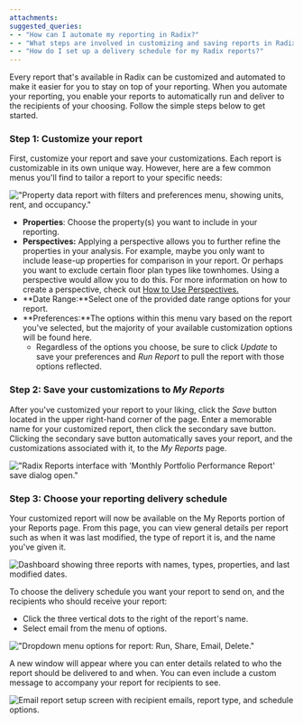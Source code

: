 ```yaml
---
attachments: 
suggested_queries:
- - "How can I automate my reporting in Radix?"
- - "What steps are involved in customizing and saving reports in Radix?"
- - "How do I set up a delivery schedule for my Radix reports?"
---
```

Every report that's available in Radix can be customized and automated to make it easier for you to stay on top of your reporting. When you automate your reporting, you enable your reports to automatically run and deliver to the recipients of your choosing. Follow the simple steps below to get started.

### Step 1: Customize your report

First, customize your report and save your customizations. Each report is customizable in its own unique way. However, here are a few common menus you'll find to tailor a report to your specific needs:

!["Property data report with filters and preferences menu, showing units, rent, and occupancy."](attachments/26576181054221.png)

* **Properties**: Choose the property(s) you want to include in your reporting.
* **Perspectives:** Applying a perspective allows you to further refine the properties in your analysis. For example, maybe you only want to include lease-up properties for comparison in your report. Or perhaps you want to exclude certain floor plan types like townhomes. Using a perspective would allow you to do this. For more information on how to create a perspective, check out [How to Use Perspectives.](https://help.radix.com/hc/en-us/articles/7313516628749)
* **Date Range:**Select one of the provided date range options for your report.
* **Preferences:**The options within this menu vary based on the report you've selected, but the majority of your available customization options will be found here.
  + Regardless of the options you choose, be sure to click *Update* to save your preferences and *Run Report* to pull the report with those options reflected.

### Step 2: Save your customizations to *My Reports*

After you've customized your report to your liking, click the *Save* button located in the upper right-hand corner of the page. Enter a memorable name for your customized report, then click the secondary save button. Clicking the secondary save button automatically saves your report, and the customizations associated with it, to the *My Reports* page.

!["Radix Reports interface with 'Monthly Portfolio Performance Report' save dialog open."](attachments/26576196003725.png)

### 

### Step 3: Choose your reporting delivery schedule

Your customized report will now be available on the My Reports portion of your Reports page. From this page, you can view general details per report such as when it was last modified, the type of report it is, and the name you've given it.

![Dashboard showing three reports with names, types, properties, and last modified dates.](attachments/26576196014349.png)

To choose the delivery schedule you want your report to send on, and the recipients who should receive your report:

* Click the three vertical dots to the right of the report's name.
* Select email from the menu of options.

!["Dropdown menu options for report: Run, Share, Email, Delete."](attachments/26576181123853.png)

A new window will appear where you can enter details related to who the report should be delivered to and when. You can even include a custom message to accompany your report for recipients to see.

![Email report setup screen with recipient emails, report type, and schedule options.](attachments/26576181143309.png)